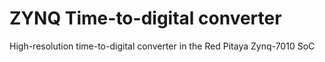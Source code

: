 # ZYNQ Time-to-digital converter
High-resolution time-to-digital converter in the Red Pitaya Zynq-7010 SoC
